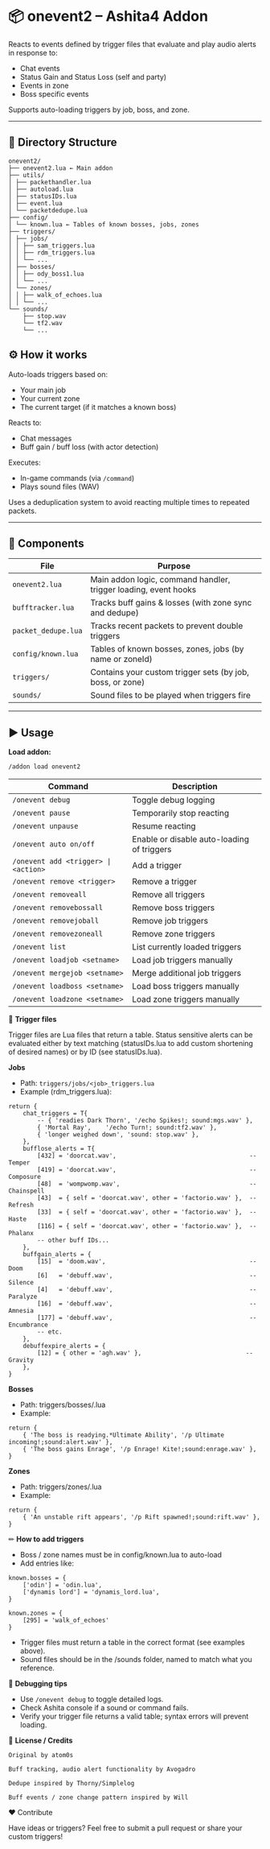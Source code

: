 # 📦 onevent2 – Ashita4 Addon

Reacts to events defined by trigger files that evaluate and play audio alerts in response to:

- Chat events
- Status Gain and Status Loss (self and party)
- Events in zone
- Boss specific events  
    
Supports auto-loading triggers by job, boss, and zone.

---

## 📂 Directory Structure
```
onevent2/
├── onevent2.lua ← Main addon
├── utils/
│ ├── packethandler.lua
│ ├── autoload.lua
│ ├── statusIDs.lua
│ ├── event.lua
│ └── packetdedupe.lua
├── config/
│ └── known.lua ← Tables of known bosses, jobs, zones
├── triggers/
│ ├── jobs/
│ │ ├── sam_triggers.lua
│ │ ├── rdm_triggers.lua
│ │ └── ...
│ ├── bosses/
│ │ ├── ody_boss1.lua
│ │ └── ...
│ └── zones/
│ │ ├── walk_of_echoes.lua
│ │ └── ...
└── sounds/
    ├── stop.wav
    └── tf2.wav
    └── ...
```
## ⚙ How it works

Auto-loads triggers based on:

- Your main job  
- Your current zone  
- The current target (if it matches a known boss)

Reacts to:

- Chat messages  
- Buff gain / buff loss (with actor detection)

Executes:

- In-game commands (via `/command`)  
- Plays sound files (WAV)

Uses a deduplication system to avoid reacting multiple times to repeated packets.

---

## 🧩 Components

| File                  | Purpose                                                 |
|-----------------------|---------------------------------------------------------|
| `onevent2.lua`        | Main addon logic, command handler, trigger loading, event hooks |
| `bufftracker.lua`     | Tracks buff gains & losses (with zone sync and dedupe)  |
| `packet_dedupe.lua`   | Tracks recent packets to prevent double triggers        |
| `config/known.lua`    | Tables of known bosses, zones, jobs (by name or zoneId) |
| `triggers/`           | Contains your custom trigger sets (by job, boss, or zone) |
| `sounds/`             | Sound files to be played when triggers fire             |

---

## ▶️ Usage

**Load addon:**

```bash
/addon load onevent2
```
| Command                          | Description                         |
|---------------------------------|-----------------------------------|
| `/onevent debug`                 | Toggle debug logging               |
| `/onevent pause`                 | Temporarily stop reacting          |
| `/onevent unpause`               | Resume reacting                   |
| `/onevent auto on/off`           | Enable or disable auto-loading of triggers |
| `/onevent add <trigger> \| <action>` | Add a trigger                  |
| `/onevent remove <trigger>`      | Remove a trigger                  |
| `/onevent removeall`             | Remove all triggers               |
| `/onevent removebossall`         | Remove boss triggers              |
| `/onevent removejoball`          | Remove job triggers               |
| `/onevent removezoneall`         | Remove zone triggers              |
| `/onevent list`                  | List currently loaded triggers    |
| `/onevent loadjob <setname>`     | Load job triggers manually        |
| `/onevent mergejob <setname>`    | Merge additional job triggers     |
| `/onevent loadboss <setname>`    | Load boss triggers manually       |
| `/onevent loadzone <setname>`    | Load zone triggers manually       |

🎵 **Trigger files**

Trigger files are Lua files that return a table.
Status sensitive alerts can be evaluated either by text matching (statusIDs.lua to add custom shortening of desired names) or by ID (see statusIDs.lua).

**Jobs**

- Path: `triggers/jobs/<job>_triggers.lua`
- Example (rdm_triggers.lua):
```
return {
    chat_triggers = T{
        -- { 'readies Dark Thorn', '/echo Spikes!; sound:mgs.wav' },
        { 'Mortal Ray',    '/echo Turn!; sound:tf2.wav' },
        { 'longer weighed down', 'sound: stop.wav' },
    },
    bufflose_alerts = T{
        [432] = 'doorcat.wav',                                     -- Temper
        [419] = 'doorcat.wav',                                     -- Composure
        [48]  = 'wompwomp.wav',                                    -- Chainspell
        [43]  = { self = 'doorcat.wav', other = 'factorio.wav' },  -- Refresh
        [33]  = { self = 'doorcat.wav', other = 'factorio.wav' },  -- Haste
        [116] = { self = 'doorcat.wav', other = 'factorio.wav' },  -- Phalanx
        -- other buff IDs...
    },
    buffgain_alerts = {
        [15]  = 'doom.wav',                                        -- Doom
        [6]   = 'debuff.wav',                                      -- Silence
        [4]   = 'debuff.wav',                                      -- Paralyze
        [16]  = 'debuff.wav',                                      -- Amnesia
        [177] = 'debuff.wav',                                      -- Encumbrance
        -- etc.
    },
    debuffexpire_alerts = {
        [12] = { other = 'agh.wav' },                             -- Gravity
    },
}
```

**Bosses**

- Path: triggers/bosses/<boss>.lua
- Example:
```
return {
    { 'The boss is readying.*Ultimate Ability', '/p Ultimate incoming!;sound:alert.wav' },
    { 'The boss gains Enrage', '/p Enrage! Kite!;sound:enrage.wav' },
}
```
**Zones**

- Path: triggers/zones/<zone>.lua
- Example:

```
return {
    { 'An unstable rift appears', '/p Rift spawned!;sound:rift.wav' },
}
```

✏ **How to add triggers**

- Boss / zone names must be in config/known.lua to auto-load
- Add entries like:
```
known.bosses = {
    ['odin'] = 'odin.lua',
    ['dynamis lord'] = 'dynamis_lord.lua',
}

known.zones = {
    [295] = 'walk_of_echoes' 
}
```
- Trigger files must return a table in the correct format (see examples above).
- Sound files should be in the /sounds folder, named to match what you reference.

🐛 **Debugging tips**

- Use `/onevent debug` to toggle detailed logs.
- Check Ashita console if a sound or command fails.
- Verify your trigger file returns a valid table; syntax errors will prevent loading.

📜 **License / Credits**

    Original by atom0s

    Buff tracking, audio alert functionality by Avogadro
    
    Dedupe inspired by Thorny/Simplelog
    
    Buff events / zone change pattern inspired by Will

❤️ Contribute

Have ideas or triggers? Feel free to submit a pull request or share your custom triggers!
